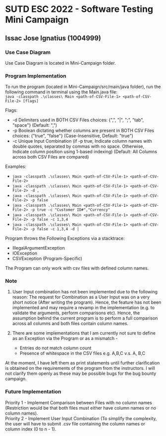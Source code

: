 # SUTD ESC 2022 - Software Testing Mini Campaign

## Issac Jose Ignatius (1004999)

### Use Case Diagram

Use Case Diagram is located in Mini-Campaign folder.

### Program Implementation

To run the program (located in Mini-Campaign/src/main/java folder), run the following command in terminal using the Main.java file: \
`java -classpath .\classes\ Main <path-of-CSV-File-1> <path-of-CSV-File-2> [flags]`

Flags:

  - -d    Delimiters used in BOTH CSV Files                                      choices: {",", "|", ";", "tab", "space"} (Default: ",")
  - -p    Boolean dictating whether columns are present in BOTH CSV Files        choices: {"true", "false"} (Case-Insensitive, Default: "true")
  - -c    Unique Input Combination    (if -p true, Indicate column names with double quotes, separated by commas with no space. Otherwise, Indicate column position using 1-based indexing) (Default: All Columns across both CSV Files are compared)

Examples:
  - `java -classpath .\classes\ Main <path-of-CSV-File-1> <path-of-CSV-File-2>`
  - `java -classpath .\classes\ Main <path-of-CSV-File-1> <path-of-CSV-File-2> -d ,`
  - `java -classpath .\classes\ Main <path-of-CSV-File-1> <path-of-CSV-File-2> -p false`
  - `java -classpath .\classes\ Main <path-of-CSV-File-1> <path-of-CSV-File-2> -p true -c "Customer ID#","Currency"`
  - `java -classpath .\classes\ Main <path-of-CSV-File-1> <path-of-CSV-File-2> -p false -c 1,3,4`
  - `java -classpath .\classes\ Main <path-of-CSV-File-1> <path-of-CSV-File-2> -p false -c 1,3,4 -d |`

Program throws the Following Exceptions via a stacktrace:

- IllegalArgumentException
- IOException
- CSVException (Program-Specific)

The Program can only work with csv files with defined column names.

### Note 

1. User Input combination has not been implemented due to the following reason: The request for Combination as a User Input was on a very short notice (After writing the program). Hence, the feature has not been implemented and may require a revamp in the implementation (e.g. to validate the arguments, perform comparisons etc). Hence, the assumption behind the current program is to perform a full comparison across all columns and both files contain column names.

2. There are some implementations that I am currently not sure to define as an Exception via the Program or as a mismatch -

    - Entries do not match column count
    - Presence of whitespace in the CSV files e.g. A,B,C v.s. A, B,C

At the moment, I have left them as print statements until further clarification is obtained on the requirements of the program from the instructors. I will not clarify them openly as these may be possible bugs for the bug bounty campaign.

### Future Implementation

Priority 1 - Implement Comparison between Files with no column names (Restriction would be that both files must either have column names or no column names). \
Priority 2 - Implement User Input Combination (To simplify the complexity, the user will have to submit .csv file containing the column names or column index (0 to n - 1).
